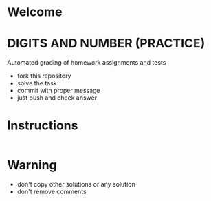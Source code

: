 # Welcome 
# DIGITS AND NUMBER (PRACTICE)


Automated grading of homework assignments and tests
- fork this repository
- solve the task 
- commit with proper message
- just push and check answer

# Instructions
```Python

```

# Warning
- don't copy other solutions or any solution
- don't remove comments
